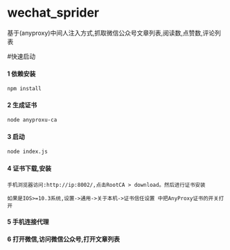 # wechat_sprider
基于(anyproxy)中间人注入方式,抓取微信公众号文章列表,阅读数,点赞数,评论列表

#快速启动
#### 1 依赖安装
```basj
npm install
```
#### 2 生成证书
```bash
node anyproxu-ca
```
#### 3 启动
```bash
node index.js
```
#### 4 证书下载,安装
```basj
手机浏览器访问:http://ip:8002/,点击RootCA > download。然后进行证书安装
```
`如果是IOS>=10.3系统,设置->通用->关于本机->证书信任设置 中把AnyProxy证书的开关打开`
#### 5 手机连接代理

#### 6 打开微信,访问微信公众号,打开文章列表
